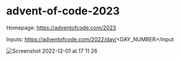 # advent-of-code-2023

Homepage: https://adventofcode.com/2023

Inputs: https://adventofcode.com/2022/day/<DAY_NUMBER>/input

![Screenshot 2022-12-01 at 17 11 26](https://user-images.githubusercontent.com/39004075/205088566-d4e8029a-f803-4359-a1b1-2020dcc3d2fd.png)
